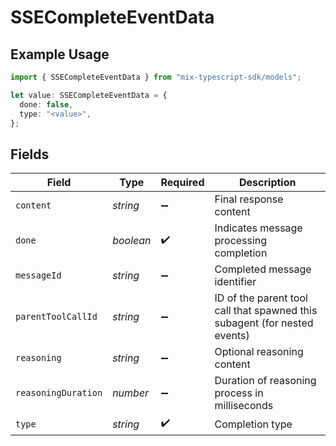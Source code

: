 # SSECompleteEventData

## Example Usage

```typescript
import { SSECompleteEventData } from "mix-typescript-sdk/models";

let value: SSECompleteEventData = {
  done: false,
  type: "<value>",
};
```

## Fields

| Field                                                                     | Type                                                                      | Required                                                                  | Description                                                               |
| ------------------------------------------------------------------------- | ------------------------------------------------------------------------- | ------------------------------------------------------------------------- | ------------------------------------------------------------------------- |
| `content`                                                                 | *string*                                                                  | :heavy_minus_sign:                                                        | Final response content                                                    |
| `done`                                                                    | *boolean*                                                                 | :heavy_check_mark:                                                        | Indicates message processing completion                                   |
| `messageId`                                                               | *string*                                                                  | :heavy_minus_sign:                                                        | Completed message identifier                                              |
| `parentToolCallId`                                                        | *string*                                                                  | :heavy_minus_sign:                                                        | ID of the parent tool call that spawned this subagent (for nested events) |
| `reasoning`                                                               | *string*                                                                  | :heavy_minus_sign:                                                        | Optional reasoning content                                                |
| `reasoningDuration`                                                       | *number*                                                                  | :heavy_minus_sign:                                                        | Duration of reasoning process in milliseconds                             |
| `type`                                                                    | *string*                                                                  | :heavy_check_mark:                                                        | Completion type                                                           |